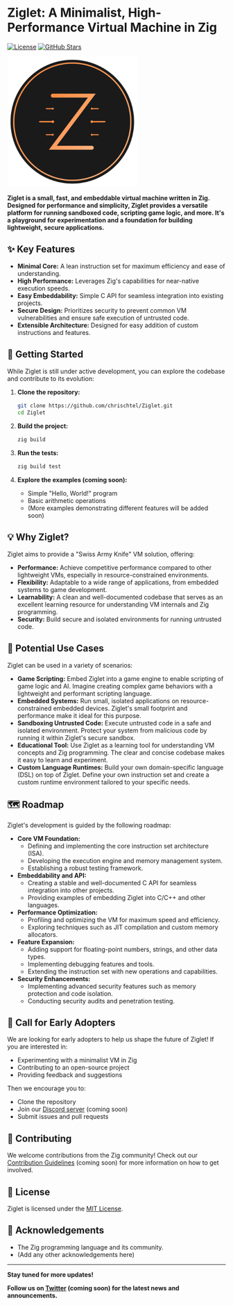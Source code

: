 # Ziglet: A Minimalist, High-Performance Virtual Machine in Zig

[![License](https://img.shields.io/badge/license-MIT-blue.svg)](LICENSE)
[![GitHub Stars](https://img.shields.io/github/stars/chrischtel/Ziglet?style=social)](https://github.com/chrischtel/Ziglet)
<!-- Replace chrischtel -->

<!-- Add a visually appealing logo here (if you have one) -->
<img src="docs/logo.svg" alt="Ziglet Logo" width="300">

**Ziglet is a small, fast, and embeddable virtual machine written in Zig. Designed for performance and simplicity, Ziglet provides a versatile platform for running sandboxed code, scripting game logic, and more.  It's a playground for experimentation and a foundation for building lightweight, secure applications.**

## ✨ Key Features

*   **Minimal Core:** A lean instruction set for maximum efficiency and ease of understanding.
*   **High Performance:** Leverages Zig's capabilities for near-native execution speeds.
*   **Easy Embeddability:** Simple C API for seamless integration into existing projects.
*   **Secure Design:** Prioritizes security to prevent common VM vulnerabilities and ensure safe execution of untrusted code.
*   **Extensible Architecture:** Designed for easy addition of custom instructions and features.

## 🚀 Getting Started

While Ziglet is still under active development, you can explore the codebase and contribute to its evolution:

1.  **Clone the repository:**
    ```bash
    git clone https://github.com/chrischtel/Ziglet.git
    cd Ziglet
    ```

2.  **Build the project:**
    ```bash
    zig build
    ```

3.  **Run the tests:**
    ```bash
    zig build test
    ```

4.  **Explore the examples (coming soon):**
    *   Simple "Hello, World!" program
    *   Basic arithmetic operations
    *   (More examples demonstrating different features will be added soon)

## 💡 Why Ziglet?

Ziglet aims to provide a "Swiss Army Knife" VM solution, offering:

*   **Performance:** Achieve competitive performance compared to other lightweight VMs, especially in resource-constrained environments.
*   **Flexibility:** Adaptable to a wide range of applications, from embedded systems to game development.
*   **Learnability:** A clean and well-documented codebase that serves as an excellent learning resource for understanding VM internals and Zig programming.
*   **Security:** Build secure and isolated environments for running untrusted code.

## 🎯 Potential Use Cases

Ziglet can be used in a variety of scenarios:

*   **Game Scripting:** Embed Ziglet into a game engine to enable scripting of game logic and AI. Imagine creating complex game behaviors with a lightweight and performant scripting language.
*   **Embedded Systems:** Run small, isolated applications on resource-constrained embedded devices. Ziglet's small footprint and performance make it ideal for this purpose.
*   **Sandboxing Untrusted Code:** Execute untrusted code in a safe and isolated environment. Protect your system from malicious code by running it within Ziglet's secure sandbox.
*   **Educational Tool:** Use Ziglet as a learning tool for understanding VM concepts and Zig programming. The clear and concise codebase makes it easy to learn and experiment.
*   **Custom Language Runtimes:** Build your own domain-specific language (DSL) on top of Ziglet. Define your own instruction set and create a custom runtime environment tailored to your specific needs.

## 🗺️ Roadmap

Ziglet's development is guided by the following roadmap:

*   **Core VM Foundation:**
    *   Defining and implementing the core instruction set architecture (ISA).
    *   Developing the execution engine and memory management system.
    *   Establishing a robust testing framework.
*   **Embeddability and API:**
    *   Creating a stable and well-documented C API for seamless integration into other projects.
    *   Providing examples of embedding Ziglet into C/C++ and other languages.
*   **Performance Optimization:**
    *   Profiling and optimizing the VM for maximum speed and efficiency.
    *   Exploring techniques such as JIT compilation and custom memory allocators.
*   **Feature Expansion:**
    *   Adding support for floating-point numbers, strings, and other data types.
    *   Implementing debugging features and tools.
    *   Extending the instruction set with new operations and capabilities.
*   **Security Enhancements:**
    *   Implementing advanced security features such as memory protection and code isolation.
    *   Conducting security audits and penetration testing.

## 📣 Call for Early Adopters

We are looking for early adopters to help us shape the future of Ziglet! If you are interested in:

*   Experimenting with a minimalist VM in Zig
*   Contributing to an open-source project
*   Providing feedback and suggestions

Then we encourage you to:

*   Clone the repository
*   Join our [Discord server](YOUR_DISCORD_LINK) (coming soon)
*   Submit issues and pull requests

## 🤝 Contributing

We welcome contributions from the Zig community! Check out our [Contribution Guidelines](CONTRIBUTING.md) (coming soon) for more information on how to get involved.

## 📄 License

Ziglet is licensed under the [MIT License](LICENSE).

## 🙏 Acknowledgements

*   The Zig programming language and its community.
*   (Add any other acknowledgements here)

---

**Stay tuned for more updates!**

**Follow us on [Twitter](YOUR_TWITTER_LINK) (coming soon) for the latest news and announcements.**
